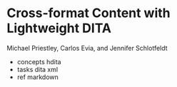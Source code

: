 # Cross-format Content with Lightweight DITA

Michael Priestley, Carlos Evia, and Jennifer Schlotfeldt

- concepts hdita
- tasks dita xml
- ref markdown